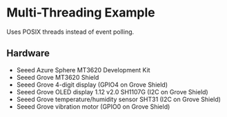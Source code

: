 # Multi-Threading Example

Uses POSIX threads instead of event polling.

## Hardware

- Seeed Azure Sphere MT3620 Development Kit
- Seeed Grove MT3620 Shield
- Seeed Grove 4-digit display (GPIO4 on Grove Shield)
- Seeed Grove OLED display 1.12 v2.0 SH1107G (I2C on Grove Shield)
- Seeed Grove temperature/humidity sensor SHT31 (I2C on Grove Shield)
- Seeed Grove vibration motor (GPIO0 on Grove Shield)